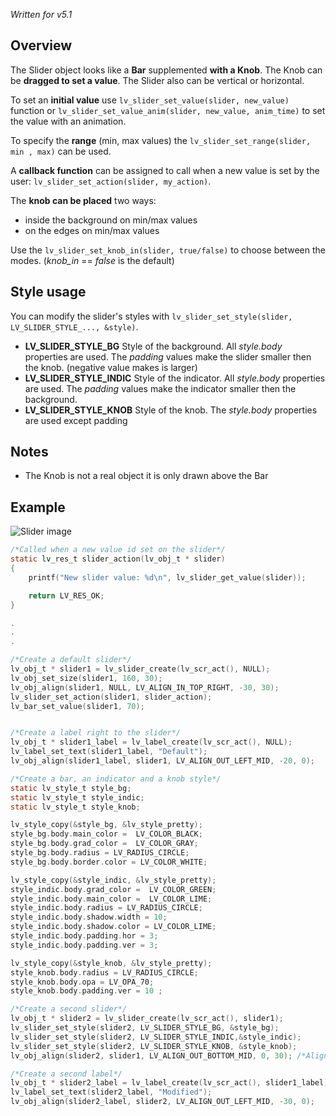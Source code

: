 _Written for v5.1_

## Overview

The Slider object looks like a **Bar** supplemented **with a Knob**. The Knob can be **dragged to set a value**. The Slider also can be vertical or horizontal.

To set an **initial value** use `lv_slider_set_value(slider, new_value)` function or `lv_slider_set_value_anim(slider, new_value, anim_time)` to set the value with an animation. 

To specify the **range** (min, max values) the `lv_slider_set_range(slider, min , max)` can be used.

A **callback function** can be assigned to call when a new value is set by the user: `lv_slider_set_action(slider, my_action)`.

The **knob can be placed** two ways:

- inside the background on min/max values
- on the edges on min/max values

Use the `lv_slider_set_knob_in(slider, true/false)` to choose between the modes. (*knob_in* == _false_ is the default)

## Style usage

You can modify the slider's styles with `lv_slider_set_style(slider, LV_SLIDER_STYLE_..., &style)`.

- **LV_SLIDER_STYLE_BG** Style of the background. All _style.body_ properties are used. The _padding_ values make the slider smaller then the knob. (negative value makes is larger)
- **LV_SLIDER_STYLE_INDIC** Style of the indicator. All _style.body_ properties are used. The _padding_ values make the indicator smaller then the background. 
- **LV_SLIDER_STYLE_KNOB** Style of the knob.  The _style.body_ properties are used except padding

## Notes

- The Knob is not a real object it is only drawn above the Bar

## Example
![Slider image](http://doc.littlevgl.com/img/slider-lv_slider.png)
```c
/*Called when a new value id set on the slider*/
static lv_res_t slider_action(lv_obj_t * slider)
{
    printf("New slider value: %d\n", lv_slider_get_value(slider));

    return LV_RES_OK;
}

.
.
.

/*Create a default slider*/
lv_obj_t * slider1 = lv_slider_create(lv_scr_act(), NULL);
lv_obj_set_size(slider1, 160, 30);
lv_obj_align(slider1, NULL, LV_ALIGN_IN_TOP_RIGHT, -30, 30);
lv_slider_set_action(slider1, slider_action);
lv_bar_set_value(slider1, 70);


/*Create a label right to the slider*/
lv_obj_t * slider1_label = lv_label_create(lv_scr_act(), NULL);
lv_label_set_text(slider1_label, "Default");
lv_obj_align(slider1_label, slider1, LV_ALIGN_OUT_LEFT_MID, -20, 0);

/*Create a bar, an indicator and a knob style*/
static lv_style_t style_bg;
static lv_style_t style_indic;
static lv_style_t style_knob;

lv_style_copy(&style_bg, &lv_style_pretty);
style_bg.body.main_color =  LV_COLOR_BLACK;
style_bg.body.grad_color =  LV_COLOR_GRAY;
style_bg.body.radius = LV_RADIUS_CIRCLE;
style_bg.body.border.color = LV_COLOR_WHITE;

lv_style_copy(&style_indic, &lv_style_pretty);
style_indic.body.grad_color =  LV_COLOR_GREEN;
style_indic.body.main_color =  LV_COLOR_LIME;
style_indic.body.radius = LV_RADIUS_CIRCLE;
style_indic.body.shadow.width = 10;
style_indic.body.shadow.color = LV_COLOR_LIME;
style_indic.body.padding.hor = 3;
style_indic.body.padding.ver = 3;

lv_style_copy(&style_knob, &lv_style_pretty);
style_knob.body.radius = LV_RADIUS_CIRCLE;
style_knob.body.opa = LV_OPA_70;
style_knob.body.padding.ver = 10 ;

/*Create a second slider*/
lv_obj_t * slider2 = lv_slider_create(lv_scr_act(), slider1);
lv_slider_set_style(slider2, LV_SLIDER_STYLE_BG, &style_bg);
lv_slider_set_style(slider2, LV_SLIDER_STYLE_INDIC,&style_indic);
lv_slider_set_style(slider2, LV_SLIDER_STYLE_KNOB, &style_knob);
lv_obj_align(slider2, slider1, LV_ALIGN_OUT_BOTTOM_MID, 0, 30); /*Align below 'bar1'*/

/*Create a second label*/
lv_obj_t * slider2_label = lv_label_create(lv_scr_act(), slider1_label);
lv_label_set_text(slider2_label, "Modified");
lv_obj_align(slider2_label, slider2, LV_ALIGN_OUT_LEFT_MID, -30, 0);
```
